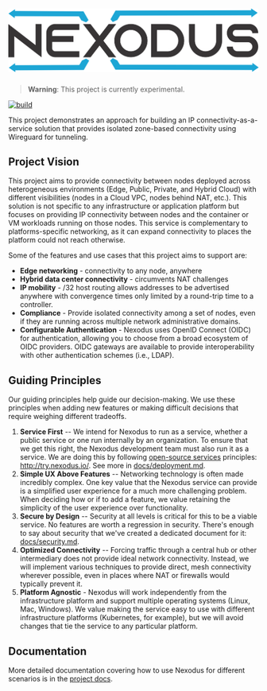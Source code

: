 # ![Nexodus](assets/wordmark.png)

> **Warning**: This project is currently experimental.

[![build](https://github.com/nexodus-io/nexodus/actions/workflows/build.yml/badge.svg)](https://github.com/nexodus-io/nexodus/actions/workflows/build.yml)

This project demonstrates an approach for building an IP connectivity-as-a-service solution that provides isolated zone-based connectivity using Wireguard for tunneling.

## Project Vision

This project aims to provide connectivity between nodes deployed across heterogeneous environments (Edge, Public, Private, and Hybrid Cloud) with different visibilities (nodes in a Cloud VPC, nodes behind NAT, etc.). This solution is not specific to any infrastructure or application platform but focuses on providing IP connectivity between nodes and the container or VM workloads running on those nodes. This service is complementary to platforms-specific networking, as it can expand connectivity to places the platform could not reach otherwise.

Some of the features and use cases that this project aims to support are:

- **Edge networking** - connectivity to any node, anywhere
- **Hybrid data center connectivity** - circumvents NAT challenges
- **IP mobility** - /32 host routing allows addresses to be advertised anywhere with convergence times only limited by a round-trip time to a controller.
- **Compliance** - Provide isolated connectivity among a set of nodes, even if they are running across multiple network administrative domains.
- **Configurable Authentication** - Nexodus uses OpenID Connect (OIDC) for authentication, allowing you to choose from a broad ecosystem of OIDC providers. OIDC gateways are available to provide interoperability with other authentication schemes (i.e., LDAP).

## Guiding Principles

Our guiding principles help guide our decision-making. We use these principles when adding new features or making difficult decisions that require weighing different tradeoffs.

1. **Service First** -- We intend for Nexodus to run as a service, whether a public service or one run internally by an organization. To ensure that we get this right, the Nexodus development team must also run it as a service. We are doing this by following [open-source services](https://www.operate-first.cloud/community/open-source-services.html) principles: <http://try.nexodus.io/>. See more in [docs/deployment.md](docs/deployment.md).
2. **Simple UX Above Features** -- Networking technology is often made incredibly complex. One key value that the Nexodus service can provide is a simplified user experience for a much more challenging problem. When deciding how or if to add a feature, we value retaining the simplicity of the user experience over functionality.
3. **Secure by Design** -- Security at all levels is critical for this to be a viable service. No features are worth a regression in security. There's enough to say about security that we've created a dedicated document for it: [docs/security.md](docs/security.md).
4. **Optimized Connectivity** -- Forcing traffic through a central hub or other intermediary does not provide ideal network connectivity. Instead, we will implement various techniques to provide direct, mesh connectivity wherever possible, even in places where NAT or firewalls would typically prevent it.
5. **Platform Agnostic** - Nexodus will work independently from the infrastructure platform and support multiple operating systems (Linux, Mac, Windows). We value making the service easy to use with different infrastructure platforms (Kubernetes, for example), but we will avoid changes that tie the service to any particular platform.

## Documentation

More detailed documentation covering how to use Nexodus for different scenarios is in the [project docs](docs/README.md).
